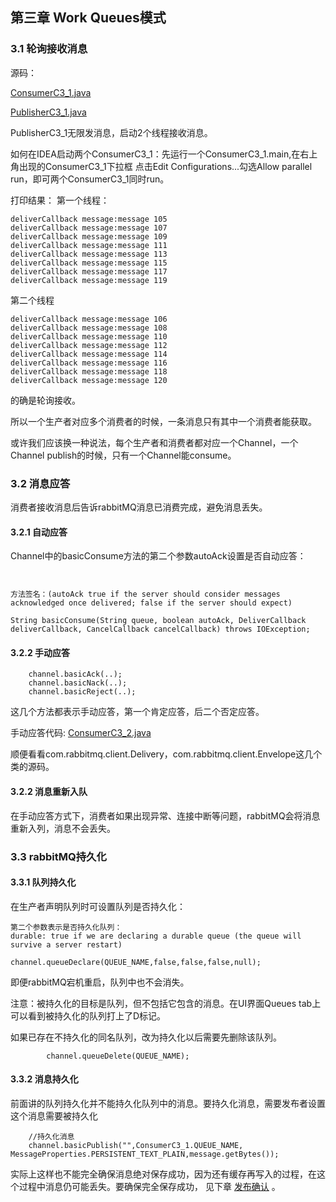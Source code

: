 ## 第三章 Work Queues模式

### 3.1 轮询接收消息

源码：

[ConsumerC3_1.java](https://github.com/YuxingXie/study-rabbitmq/blob/main/src/main/java/com/lingyun/study/rabbitmq/c3/ConsumerC3_1.java)

[PublisherC3_1.java](https://github.com/YuxingXie/study-rabbitmq/blob/main/src/main/java/com/lingyun/study/rabbitmq/c3/PublisherC3_1.java)

PublisherC3_1无限发消息，启动2个线程接收消息。

如何在IDEA启动两个ConsumerC3_1：先运行一个ConsumerC3_1.main,在右上角出现的ConsumerC3_1下拉框
点击Edit Configurations...勾选Allow parallel run，即可两个ConsumerC3_1同时run。

打印结果：
第一个线程：
```text
deliverCallback message:message 105
deliverCallback message:message 107
deliverCallback message:message 109
deliverCallback message:message 111
deliverCallback message:message 113
deliverCallback message:message 115
deliverCallback message:message 117
deliverCallback message:message 119
```
第二个线程
```text
deliverCallback message:message 106
deliverCallback message:message 108
deliverCallback message:message 110
deliverCallback message:message 112
deliverCallback message:message 114
deliverCallback message:message 116
deliverCallback message:message 118
deliverCallback message:message 120
```
的确是轮询接收。

所以一个生产者对应多个消费者的时候，一条消息只有其中一个消费者能获取。

或许我们应该换一种说法，每个生产者和消费者都对应一个Channel，一个Channel publish的时候，只有一个Channel能consume。

### 3.2 消息应答

消费者接收消息后告诉rabbitMQ消息已消费完成，避免消息丢失。

#### 3.2.1 自动应答

Channel中的basicConsume方法的第二个参数autoAck设置是否自动应答：
```text


方法签名：(autoAck true if the server should consider messages acknowledged once delivered; false if the server should expect)

String basicConsume(String queue, boolean autoAck, DeliverCallback deliverCallback, CancelCallback cancelCallback) throws IOException;
```
#### 3.2.2 手动应答

        channel.basicAck(..);
        channel.basicNack(..);
        channel.basicReject(..);
        
这几个方法都表示手动应答，第一个肯定应答，后二个否定应答。

手动应答代码:
[ConsumerC3_2.java](https://github.com/YuxingXie/study-rabbitmq/blob/main/src/main/java/com/lingyun/study/rabbitmq/c3/ConsumerC3_2.java)

顺便看看com.rabbitmq.client.Delivery，com.rabbitmq.client.Envelope这几个类的源码。

#### 3.2.2 消息重新入队

在手动应答方式下，消费者如果出现异常、连接中断等问题，rabbitMQ会将消息重新入列，消息不会丢失。

### 3.3 rabbitMQ持久化

#### 3.3.1  队列持久化


在生产者声明队列时可设置队列是否持久化：
```text
第二个参数表示是否持久化队列：
durable: true if we are declaring a durable queue (the queue will survive a server restart)

channel.queueDeclare(QUEUE_NAME,false,false,false,null);
```

即便rabbitMQ宕机重启，队列中也不会消失。

注意：被持久化的目标是队列，但不包括它包含的消息。在UI界面Queues tab上可以看到被持久化的队列打上了D标记。

如果已存在不持久化的同名队列，改为持久化以后需要先删除该队列。
```text
        channel.queueDelete(QUEUE_NAME);
```

#### 3.3.2  消息持久化

前面讲的队列持久化并不能持久化队列中的消息。要持久化消息，需要发布者设置这个消息需要被持久化

```text
    //持久化消息
    channel.basicPublish("",ConsumerC3_1.QUEUE_NAME, MessageProperties.PERSISTENT_TEXT_PLAIN,message.getBytes());

```
实际上这样也不能完全确保消息绝对保存成功，因为还有缓存再写入的过程，在这个过程中消息仍可能丢失。要确保完全保存成功，
见下章 [发布确认](https://github.com/YuxingXie/study-rabbitmq/blob/main/assets/md/004.MD) 。